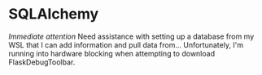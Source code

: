 # SQLAlchemy
*Immediate attention* Need assistance with setting up a database from my WSL that I can add information and pull data from... Unfortunately, I'm running into hardware blocking when attempting to download FlaskDebugToolbar.
